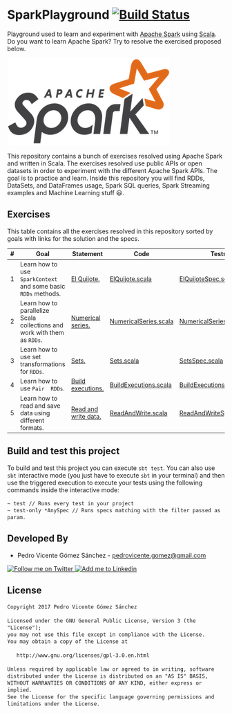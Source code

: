 # SparkPlayground [![Build Status](https://travis-ci.org/pedrovgs/SparkPlayground.svg?branch=master)](https://travis-ci.org/pedrovgs/SparkPlayground)

Playground used to learn and experiment with [Apache Spark](https://spark.apache.org/) using [Scala](https://www.scala-lang.org/). Do you want to learn Apache Spark? Try to resolve the exercised proposed below.

![SparkLogo](./art/sparkLogo.png)

This repository contains a bunch of exercises resolved using Apache Spark and written in Scala. The exercises resolved use public APIs or open datasets in order to experiment with the different Apache Spark APIs. The goal is to practice and learn. Inside this repository you will find RDDs, DataSets, and DataFrames usage, Spark SQL queries, Spark Streaming examples and Machine Learning stuff :smiley:.

## Exercises

This table contains all the exercises resolved in this repository sorted by goals with links for the solution and the specs.

| # | Goal | Statement | Code | Tests |
| - | ---- | --------- | ---- | ----- |
| 1 | Learn how to use ``SparkContext`` and some basic ``RDDs`` methods. | [El Quijote.](./statements/EL_QUIJOTE.md) | [ElQuijote.scala](./src/main/scala/com/github/pedrovgs/sparkplayground/exercise1/ElQuijote.scala) | [ElQuijoteSpec.scala](./src/test/scala/com/github/pedrovgs/sparkplayground/exercise1/ElQuijoteSpec.scala) |
| 2 | Learn how to parallelize Scala collections and work with them as ``RDDs``. | [Numerical series.](./statements/NUMERICAL_SERIES.md) | [NumericalSeries.scala](./src/main/scala/com/github/pedrovgs/sparkplayground/exercise2/NumericalSeries.scala) | [NumericalSeriesSpec.scala](./src/test/scala/com/github/pedrovgs/sparkplayground/exercise1/NumericalSeriesSpec.scala) |
| 3 | Learn how to use set transformations for ``RDDs``. | [Sets.](./statements/SETS.md) | [Sets.scala](./src/main/scala/com/github/pedrovgs/sparkplayground/exercise3/Sets.scala) | [SetsSpec.scala](./src/test/scala/com/github/pedrovgs/sparkplayground/exercise3/SetsSpec.scala) |
| 4 | Learn how to use ``Pair  RDDs``. | [Build executions.](./statements/BUILD_EXECUTIONS.md) | [BuildExecutions.scala](./src/main/scala/com/github/pedrovgs/sparkplayground/exercise4/BuildExecutions.scala) | [BuildExecutionsSpec.scala](./src/test/scala/com/github/pedrovgs/sparkplayground/exercise4/BuildExecutionsSpec.scala) |
| 5 | Learn how to read and save data using different formats. | [Read and write data.](./statements/READ_AND_WRITE_DATA.md) | [ReadAndWrite.scala](./src/main/scala/com/github/pedrovgs/sparkplayground/exercise5/ReadAndWrite.scala) | [ReadAndWriteSpec.scala](./src/test/scala/com/github/pedrovgs/sparkplayground/exercise5/ReadAndWriteSpec.scala) |

## Build and test this project

To build and test this project you can execute ``sbt test``. You can also use ``sbt`` interactive mode (you just have to execute ``sbt`` in your terminal) and then use the triggered execution to execute your tests using the following commands inside the interactive mode:

```
~ test // Runs every test in your project
~ test-only *AnySpec // Runs specs matching with the filter passed as param.
``` 

Developed By
------------

* Pedro Vicente Gómez Sánchez - <pedrovicente.gomez@gmail.com>

<a href="https://twitter.com/pedro_g_s">
  <img alt="Follow me on Twitter" src="https://image.freepik.com/iconos-gratis/twitter-logo_318-40209.jpg" height="60" width="60"/>
</a>
<a href="https://es.linkedin.com/in/pedrovgs">
  <img alt="Add me to Linkedin" src="https://image.freepik.com/iconos-gratis/boton-del-logotipo-linkedin_318-84979.png" height="60" width="60"/>
</a>

License
-------

    Copyright 2017 Pedro Vicente Gómez Sánchez

    Licensed under the GNU General Public License, Version 3 (the "License");
    you may not use this file except in compliance with the License.
    You may obtain a copy of the License at

       http://www.gnu.org/licenses/gpl-3.0.en.html

    Unless required by applicable law or agreed to in writing, software
    distributed under the License is distributed on an "AS IS" BASIS,
    WITHOUT WARRANTIES OR CONDITIONS OF ANY KIND, either express or implied.
    See the License for the specific language governing permissions and
    limitations under the License.

